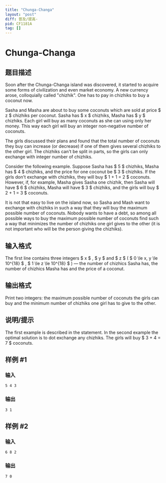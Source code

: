 ```yaml
---
title: "Chunga-Changa"
layout: "post"
diff: 普及/提高-
pid: CF1181A
tag: []
---
```


# Chunga-Changa

## 题目描述

Soon after the Chunga-Changa island was discovered, it started to acquire some forms of civilization and even market economy. A new currency arose, colloquially called "chizhik". One has to pay in chizhiks to buy a coconut now.

Sasha and Masha are about to buy some coconuts which are sold at price $ z $ chizhiks per coconut. Sasha has $ x $ chizhiks, Masha has $ y $ chizhiks. Each girl will buy as many coconuts as she can using only her money. This way each girl will buy an integer non-negative number of coconuts.

The girls discussed their plans and found that the total number of coconuts they buy can increase (or decrease) if one of them gives several chizhiks to the other girl. The chizhiks can't be split in parts, so the girls can only exchange with integer number of chizhiks.

Consider the following example. Suppose Sasha has $ 5 $ chizhiks, Masha has $ 4 $ chizhiks, and the price for one coconut be $ 3 $ chizhiks. If the girls don't exchange with chizhiks, they will buy $ 1 + 1 = 2 $ coconuts. However, if, for example, Masha gives Sasha one chizhik, then Sasha will have $ 6 $ chizhiks, Masha will have $ 3 $ chizhiks, and the girls will buy $ 2 + 1 = 3 $ coconuts.

It is not that easy to live on the island now, so Sasha and Mash want to exchange with chizhiks in such a way that they will buy the maximum possible number of coconuts. Nobody wants to have a debt, so among all possible ways to buy the maximum possible number of coconuts find such a way that minimizes the number of chizhiks one girl gives to the other (it is not important who will be the person giving the chizhiks).

## 输入格式

The first line contains three integers $ x $ , $ y $ and $ z $ ( $ 0 \le x, y \le 10^{18} $ , $ 1 \le z \le 10^{18} $ ) — the number of chizhics Sasha has, the number of chizhics Masha has and the price of a coconut.

## 输出格式

Print two integers: the maximum possible number of coconuts the girls can buy and the minimum number of chizhiks one girl has to give to the other.

## 说明/提示

The first example is described in the statement. In the second example the optimal solution is to dot exchange any chizhiks. The girls will buy $ 3 + 4 = 7 $ coconuts.

## 样例 #1

### 输入

```
5 4 3

```

### 输出

```
3 1

```

## 样例 #2

### 输入

```
6 8 2

```

### 输出

```
7 0

```

